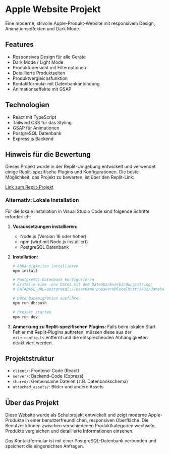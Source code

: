 # Apple Website Projekt

Eine moderne, stilvolle Apple-Produkt-Website mit responsivem Design, Animationseffekten und Dark Mode.

## Features
- Responsives Design für alle Geräte
- Dark Mode / Light Mode
- Produktübersicht mit Filteroptionen
- Detaillierte Produktseiten
- Produktvergleichsfunktion
- Kontaktformular mit Datenbankanbindung
- Animationseffekte mit GSAP

## Technologien
- React mit TypeScript
- Tailwind CSS für das Styling
- GSAP für Animationen
- PostgreSQL Datenbank
- Express.js Backend

## Hinweis für die Bewertung
Dieses Projekt wurde in der Replit-Umgebung entwickelt und verwendet einige Replit-spezifische Plugins und Konfigurationen. Die beste Möglichkeit, das Projekt zu bewerten, ist über den Replit-Link:

[Link zum Replit-Projekt](https://replit.com/@DEIN-USERNAME/DEIN-PROJEKT)

### Alternativ: Lokale Installation
Für die lokale Installation in Visual Studio Code sind folgende Schritte erforderlich:

1. **Voraussetzungen installieren:**
   - Node.js (Version 16 oder höher)
   - npm (wird mit Node.js installiert)
   - PostgreSQL Datenbank

2. **Installation:**
   ```bash
   # Abhängigkeiten installieren
   npm install

   # PostgreSQL-Datenbank konfigurieren
   # Erstelle eine .env Datei mit dem Datenbankverbindungsstring:
   # DATABASE_URL=postgresql://username:password@localhost:5432/databasename

   # Datenbankmigration ausführen
   npm run db:push

   # Projekt starten
   npm run dev
   ```

3. **Anmerkung zu Replit-spezifischen Plugins:**
   Falls beim lokalen Start Fehler mit Replit-Plugins auftreten, müssen diese aus der `vite.config.ts` entfernt und die entsprechenden Abhängigkeiten deaktiviert werden.

## Projektstruktur
- `client/`: Frontend-Code (React)
- `server/`: Backend-Code (Express)
- `shared/`: Gemeinsame Dateien (z.B. Datenbankschema)
- `attached_assets/`: Bilder und andere Assets

## Über das Projekt
Diese Website wurde als Schulprojekt entwickelt und zeigt moderne Apple-Produkte in einer benutzerfreundlichen, responsiven Oberfläche. Die Benutzer können zwischen verschiedenen Produktkategorien wechseln, Produkte vergleichen und detaillierte Informationen einsehen.

Das Kontaktformular ist mit einer PostgreSQL-Datenbank verbunden und speichert die eingereichten Anfragen.